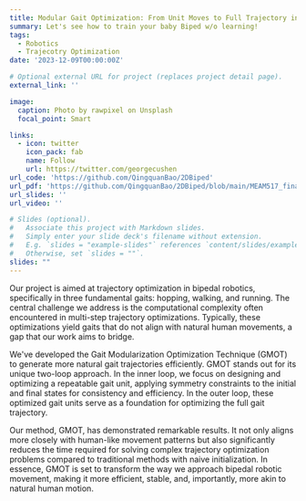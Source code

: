 ```yaml
---
title: Modular Gait Optimization: From Unit Moves to Full Trajectory in Bipedal Systems
summary: Let's see how to train your baby Biped w/o learning!
tags:
  - Robotics
  - Trajecotry Optimization
date: '2023-12-09T00:00:00Z'

# Optional external URL for project (replaces project detail page).
external_link: ''

image:
  caption: Photo by rawpixel on Unsplash
  focal_point: Smart

links:
  - icon: twitter
    icon_pack: fab
    name: Follow
    url: https://twitter.com/georgecushen
url_code: 'https://github.com/QingquanBao/2DBiped'
url_pdf: 'https://github.com/QingquanBao/2DBiped/blob/main/MEAM517_final_report.pdf'
url_slides: ''
url_video: ''

# Slides (optional).
#   Associate this project with Markdown slides.
#   Simply enter your slide deck's filename without extension.
#   E.g. `slides = "example-slides"` references `content/slides/example-slides.md`.
#   Otherwise, set `slides = ""`.
slides: ""
---
```


Our project is aimed at trajectory optimization in bipedal robotics, specifically in three fundamental gaits: hopping, walking, and running. The central challenge we address is the computational complexity often encountered in multi-step trajectory optimizations. Typically, these optimizations yield gaits that do not align with natural human movements, a gap that our work aims to bridge.

We've developed the Gait Modularization Optimization Technique (GMOT) to generate more natural gait trajectories efficiently. GMOT stands out for its unique two-loop approach. In the inner loop, we focus on designing and optimizing a repeatable gait unit, applying symmetry constraints to the initial and final states for consistency and efficiency. In the outer loop, these optimized gait units serve as a foundation for optimizing the full gait trajectory.

Our method, GMOT, has demonstrated remarkable results. It not only aligns more closely with human-like movement patterns but also significantly reduces the time required for solving complex trajectory optimization problems compared to traditional methods with naive initialization. In essence, GMOT is set to transform the way we approach bipedal robotic movement, making it more efficient, stable, and, importantly, more akin to natural human motion.
